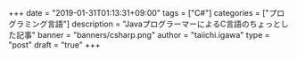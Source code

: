 +++
date = "2019-01-31T01:13:31+09:00"
tags = ["C#"]
categories = ["プログラミング言語"]
description = "JavaプログラーマーによるC言語のちょっとした記事"
banner = "banners/csharp.png"
author = "taiichi.igawa"
type = "post"
draft = "true"
+++

<!--more-->
